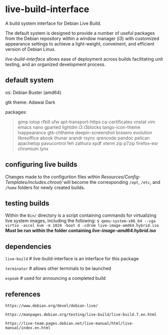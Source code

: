 # live-build-interface
A build system interface for Debian Live Build.

The default system is designed to provide a number of useful packages from the Debian repository within a window manager (i3) with customized appearance settings to achieve a light-weight, conveinent, and efficient version of Debian Linux.

*live-build-interface* allows ease of deployment across builds facilitating unit testing, and an organized development process.

## default system
os: Debian Buster (amd64)

gtk theme: Adawai Dark

packages:
> gimp
iotop
rfkill
ufw
apt-transport-https
ca-certificates
vnstat
vim
emacs
nano
gparted
lightdm
i3
i3blocks
tango-icon-theme
lxappearance
gtk-chtheme
deepin-screenshot
brasero
evolution
libreoffice
abook
thunar
arandr
rsync
qrencode
pandoc
pelican
apachetop
pavucontrol
feh
zathura
xpdf
xterm
zip
p7zip
firefox-esr
chromium
lynx

## configuring live builds
Changes made to the configurtion files within *Resources/Config-Templates/includes.chroot/* will become the corresponding `/opt`, `/etc`, and `/home` folders for newly created builds.

## testing builds

Within the `Bin/` directory is a script containing commands for virtualizing live system images, including the following: `$ qemu-system-x86_64 --vga virtio -accel kvm -m 1024 -boot d -cdrom live-image-amd64.hybrid.iso` **Must be run within the folder containing *live-image-amd64.hybrid.iso***

## dependencies

`live-build` # live-build-interface is an interface for this package

`terminator` # allows other terminals to be launched

`espeak` # used for announcing a completed build

## references

`https://www.debian.org/devel/debian-live/`

`https://manpages.debian.org/testing/live-build/live-build.7.en.html`

`https://live-team.pages.debian.net/live-manual/html/live-manual/index.en.html`
